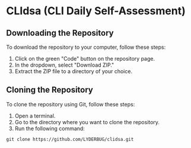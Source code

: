 # CLIdsa (CLI Daily Self-Assessment)
## Downloading the Repository

To download the repository to your computer, follow these steps:

1. Click on the green "Code" button on the repository page.
2. In the dropdown, select "Download ZIP."
3. Extract the ZIP file to a directory of your choice.

## Cloning the Repository

To clone the repository using Git, follow these steps:

1. Open a terminal.
2. Go to the directory where you want to clone the repository.
3. Run the following command:
```
git clone https://github.com/LYDERBUG/clidsa.git
```
